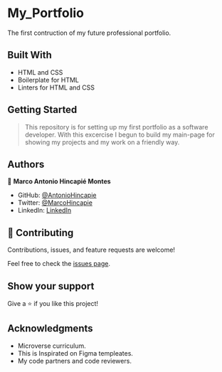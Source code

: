 # My_Portfolio
The first contruction of my future professional portfolio.

## Built With

- HTML and CSS
- Boilerplate for HTML
- Linters for HTML and CSS

## Getting Started

>This repository is for setting up my first portfolio as a software developer. With this excercise I begun to build my main-page for showing my projects and my work on a friendly way.

## Authors

👤 **Marco Antonio Hincapié Montes**

- GitHub: [@AntonioHincapie](https://github.com/AntonioHincapie)
- Twitter: [@MarcoHincapie](https://twitter.com/MarcoHincapie)
- LinkedIn: [LinkedIn](https://www.linkedin.com/in/marco-hincapi%C3%A9-7a76751a3/)

## 🤝 Contributing

Contributions, issues, and feature requests are welcome!

Feel free to check the [issues page](../../issues/).

## Show your support

Give a ⭐️ if you like this project!

## Acknowledgments

- Microverse curriculum.
- This is Inspirated on Figma templeates.
- My code partners and code reviewers. 
